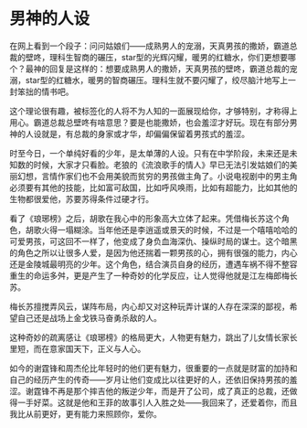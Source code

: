 # 男神的人设

在网上看到一个段子：问问姑娘们——成熟男人的宠溺，天真男孩的撒娇，霸道总裁的壁咚，理科生智商的碾压，star型的光辉闪耀，暖男的红糖水，你们更想要哪个？最神的回复是这样的：想要成熟男人的撒娇，天真男孩的壁咚，霸道总裁的宠溺，star型的红糖水，暖男的智商碾压。理科生就不要闪耀了，绞尽脑汁地写上一封笨拙的情书吧。 

这个理论很有趣，被标签化的人将不为人知的一面展现给你，才够特别，才称得上用心。霸道总裁总壁咚有啥意思？要是也能撒娇，也会羞涩才好玩。现在有部分男神的人设就是，有总裁的身家或才华，却偏偏保留着男孩式的羞涩。 

时至今日，一个单纯好看的少年，是太单薄的人设。只有在中学阶段，未来还是未知数的时候，大家才只看脸。老狼的《流浪歌手的情人》早已无法引发姑娘们的美丽幻想，言情作家们也不会用美貌而贫穷的男孩做主角了。小说电视剧中的男主角必须要有其他的技能，比如富可敌国，比如呼风唤雨，比如有超能力，比如其他的生物都很爱他，苏要苏得条件过硬才行。 

看了《琅琊榜》之后，胡歌在我心中的形象高大立体了起来。凭借梅长苏这个角色，胡歌火得一塌糊涂。当年他还是李逍遥或景天的时候，不过是一个嘻嘻哈哈的可爱男孩，可这回不一样了，他变成了身负血海深仇、操纵时局的谋士。这个暗黑的角色之所以让很多人爱，是因为他还揣着一颗男孩的心，拥有很强的能力，内心还是金陵城最明亮的少年。这个角色，结合演员自身的经历，遭遇车祸不得不整容重生的命运多舛，更是产生了一种奇妙的化学反应，让人觉得他就是江左梅郎梅长苏。 

梅长苏擅搅弄风云，谋阵布局，内心却又对这种玩弄计谋的人存在深深的鄙视，希望自己还是战场上金戈铁马奋勇杀敌的人。 

这种奇妙的疏离感让《琅琊榜》的格局更大，人物更有魅力，跳出了儿女情长家长里短，而在意家国天下，正义与人心。 

如今的谢霆锋和周杰伦比年轻时的他们更有魅力，很重要的一点就是财富的加持和自己的经历产生的传奇——岁月让他们变成比以往更好的人，还依旧保持男孩的羞涩。谢霆锋不再是那个摔吉他的叛逆少年，而是开了公司，成了真正的总裁，还做得一手好菜。这就是他和王菲的故事引人入胜之处——我回来了，还爱着你，而且我比从前更好，更有能力来照顾你，爱你。